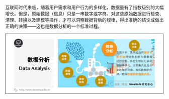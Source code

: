 互联网时代来临，随着用户需求和用户行为的多样化，数据量有了指数级别的大幅增长。但是，原始数据（信息）只是一串数字或字符。对这些原始数据进行检查、清理、转换以及建模等操作，才可以洞察数据背后的规律，得出准确的结论或做出正确的决策——这也是数据分析的一个标准过程。

![数据分析的定义;DataAnalysis;](images/3a7d833983f9b5de216171f9d4837832.png)